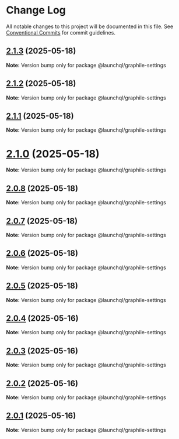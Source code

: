 # Change Log

All notable changes to this project will be documented in this file.
See [Conventional Commits](https://conventionalcommits.org) for commit guidelines.

## [2.1.3](https://github.com/launchql/launchql/compare/@launchql/graphile-settings@2.1.2...@launchql/graphile-settings@2.1.3) (2025-05-18)

**Note:** Version bump only for package @launchql/graphile-settings





## [2.1.2](https://github.com/launchql/launchql/compare/@launchql/graphile-settings@2.1.1...@launchql/graphile-settings@2.1.2) (2025-05-18)

**Note:** Version bump only for package @launchql/graphile-settings





## [2.1.1](https://github.com/launchql/launchql/compare/@launchql/graphile-settings@2.1.0...@launchql/graphile-settings@2.1.1) (2025-05-18)

**Note:** Version bump only for package @launchql/graphile-settings





# [2.1.0](https://github.com/launchql/launchql/compare/@launchql/graphile-settings@2.0.8...@launchql/graphile-settings@2.1.0) (2025-05-18)

**Note:** Version bump only for package @launchql/graphile-settings





## [2.0.8](https://github.com/launchql/launchql/compare/@launchql/graphile-settings@2.0.7...@launchql/graphile-settings@2.0.8) (2025-05-18)

**Note:** Version bump only for package @launchql/graphile-settings





## [2.0.7](https://github.com/launchql/launchql/compare/@launchql/graphile-settings@2.0.6...@launchql/graphile-settings@2.0.7) (2025-05-18)

**Note:** Version bump only for package @launchql/graphile-settings





## [2.0.6](https://github.com/launchql/launchql/compare/@launchql/graphile-settings@2.0.5...@launchql/graphile-settings@2.0.6) (2025-05-18)

**Note:** Version bump only for package @launchql/graphile-settings





## [2.0.5](https://github.com/launchql/launchql/compare/@launchql/graphile-settings@2.0.4...@launchql/graphile-settings@2.0.5) (2025-05-18)

**Note:** Version bump only for package @launchql/graphile-settings





## [2.0.4](https://github.com/launchql/launchql/compare/@launchql/graphile-settings@2.0.3...@launchql/graphile-settings@2.0.4) (2025-05-16)

**Note:** Version bump only for package @launchql/graphile-settings





## [2.0.3](https://github.com/launchql/launchql/compare/@launchql/graphile-settings@2.0.2...@launchql/graphile-settings@2.0.3) (2025-05-16)

**Note:** Version bump only for package @launchql/graphile-settings





## [2.0.2](https://github.com/launchql/launchql/compare/@launchql/graphile-settings@2.0.1...@launchql/graphile-settings@2.0.2) (2025-05-16)

**Note:** Version bump only for package @launchql/graphile-settings





## [2.0.1](https://github.com/launchql/launchql/compare/@launchql/graphile-settings@1.1.3...@launchql/graphile-settings@2.0.1) (2025-05-16)

**Note:** Version bump only for package @launchql/graphile-settings
